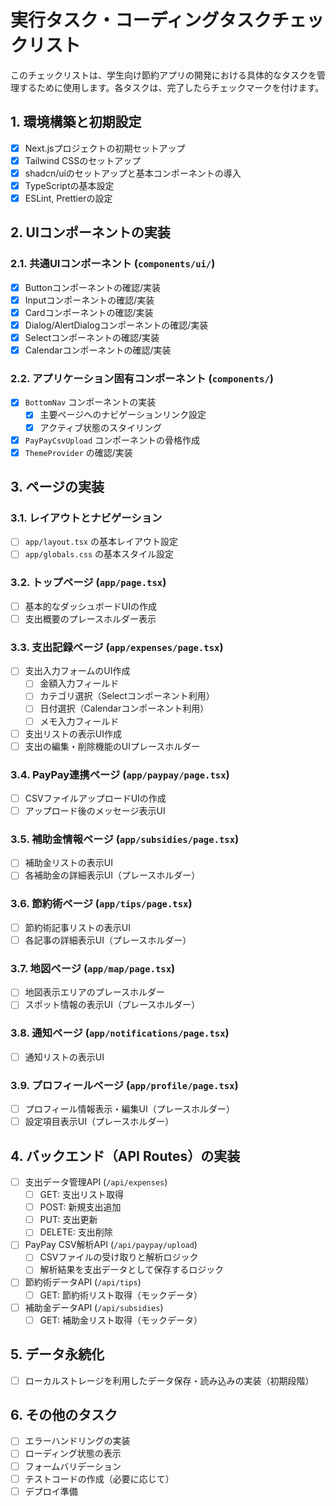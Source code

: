 # 実行タスク・コーディングタスクチェックリスト

このチェックリストは、学生向け節約アプリの開発における具体的なタスクを管理するために使用します。各タスクは、完了したらチェックマークを付けます。

## 1. 環境構築と初期設定

-   [x] Next.jsプロジェクトの初期セットアップ
-   [x] Tailwind CSSのセットアップ
-   [x] shadcn/uiのセットアップと基本コンポーネントの導入
-   [x] TypeScriptの基本設定
-   [x] ESLint, Prettierの設定

## 2. UIコンポーネントの実装

### 2.1. 共通UIコンポーネント (`components/ui/`)

-   [x] Buttonコンポーネントの確認/実装
-   [x] Inputコンポーネントの確認/実装
-   [x] Cardコンポーネントの確認/実装
-   [x] Dialog/AlertDialogコンポーネントの確認/実装
-   [x] Selectコンポーネントの確認/実装
-   [x] Calendarコンポーネントの確認/実装

### 2.2. アプリケーション固有コンポーネント (`components/`)

-   [x] `BottomNav` コンポーネントの実装
    -   [x] 主要ページへのナビゲーションリンク設定
    -   [x] アクティブ状態のスタイリング
-   [x] `PayPayCsvUpload` コンポーネントの骨格作成
-   [x] `ThemeProvider` の確認/実装

## 3. ページの実装

### 3.1. レイアウトとナビゲーション

-   [ ] `app/layout.tsx` の基本レイアウト設定
-   [ ] `app/globals.css` の基本スタイル設定

### 3.2. トップページ (`app/page.tsx`)

-   [ ] 基本的なダッシュボードUIの作成
-   [ ] 支出概要のプレースホルダー表示

### 3.3. 支出記録ページ (`app/expenses/page.tsx`)

-   [ ] 支出入力フォームのUI作成
    -   [ ] 金額入力フィールド
    -   [ ] カテゴリ選択（Selectコンポーネント利用）
    -   [ ] 日付選択（Calendarコンポーネント利用）
    -   [ ] メモ入力フィールド
-   [ ] 支出リストの表示UI作成
-   [ ] 支出の編集・削除機能のUIプレースホルダー

### 3.4. PayPay連携ページ (`app/paypay/page.tsx`)

-   [ ] CSVファイルアップロードUIの作成
-   [ ] アップロード後のメッセージ表示UI

### 3.5. 補助金情報ページ (`app/subsidies/page.tsx`)

-   [ ] 補助金リストの表示UI
-   [ ] 各補助金の詳細表示UI（プレースホルダー）

### 3.6. 節約術ページ (`app/tips/page.tsx`)

-   [ ] 節約術記事リストの表示UI
-   [ ] 各記事の詳細表示UI（プレースホルダー）

### 3.7. 地図ページ (`app/map/page.tsx`)

-   [ ] 地図表示エリアのプレースホルダー
-   [ ] スポット情報の表示UI（プレースホルダー）

### 3.8. 通知ページ (`app/notifications/page.tsx`)

-   [ ] 通知リストの表示UI

### 3.9. プロフィールページ (`app/profile/page.tsx`)

-   [ ] プロフィール情報表示・編集UI（プレースホルダー）
-   [ ] 設定項目表示UI（プレースホルダー）

## 4. バックエンド（API Routes）の実装

-   [ ] 支出データ管理API (`/api/expenses`)
    -   [ ] GET: 支出リスト取得
    -   [ ] POST: 新規支出追加
    -   [ ] PUT: 支出更新
    -   [ ] DELETE: 支出削除
-   [ ] PayPay CSV解析API (`/api/paypay/upload`)
    -   [ ] CSVファイルの受け取りと解析ロジック
    -   [ ] 解析結果を支出データとして保存するロジック
-   [ ] 節約術データAPI (`/api/tips`)
    -   [ ] GET: 節約術リスト取得（モックデータ）
-   [ ] 補助金データAPI (`/api/subsidies`)
    -   [ ] GET: 補助金リスト取得（モックデータ）

## 5. データ永続化

-   [ ] ローカルストレージを利用したデータ保存・読み込みの実装（初期段階）

## 6. その他のタスク

-   [ ] エラーハンドリングの実装
-   [ ] ローディング状態の表示
-   [ ] フォームバリデーション
-   [ ] テストコードの作成（必要に応じて）
-   [ ] デプロイ準備
